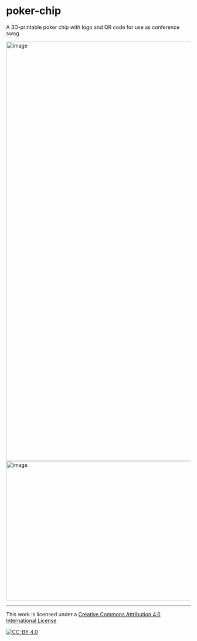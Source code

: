 # poker-chip
A 3D-printable poker chip with logo and QR code for use as conference swag

<img width="1049" height="1140" alt="image" src="https://github.com/user-attachments/assets/4d49ca72-e3bd-44c4-83aa-636dc81e60a8" />

<img width="609" height="379" alt="image" src="https://github.com/user-attachments/assets/709a25ae-7d45-418d-92aa-f2ce4b87193f" />

---
This work is licensed under a [Creative Commons Attribution 4.0 International License](http://creativecommons.org/licenses/by/4.0/)

[![CC-BY 4.0](https://i.creativecommons.org/l/by/4.0/88x31.png)](http://creativecommons.org/licenses/by/4.0/)
